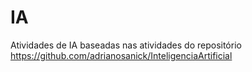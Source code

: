 # IA
Atividades de IA baseadas nas atividades do repositório https://github.com/adrianosanick/InteligenciaArtificial
